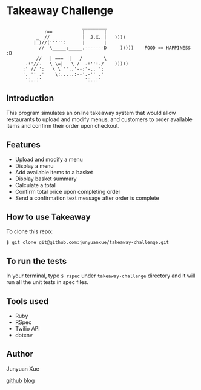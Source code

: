 Takeaway Challenge
==================
```
                            _________
              r==           |       |
           _  //            |  J.X. |   ))))
          |_)//(''''':      |       |
            //  \_____:_____.-------D     )))))    FOOD == HAPPINESS :D
           //   | ===  |   /        \
       .:'//.   \ \=|   \ /  .:'':./    )))))
      :' // ':   \ \ ''..'--:'-.. ':
      '. '' .'    \:.....:--'.-'' .'
       ':..:'                ':..:'

 ```

Introduction
-------------
This program simulates an online takeaway system that would allow restaurants to upload and modify menus, and customers to order available items and confirm their order upon checkout.

Features
-------------
* Upload and modify a menu
* Display a menu
* Add available items to a basket
* Display basket summary
* Calculate a total
* Confirm total price upon completing order
* Send a confirmation text message after order is complete

How to use Takeaway
--------------------
To clone this repo:
```
$ git clone git@github.com:junyuanxue/takeaway-challenge.git
```

To run the tests
-----------------
In your terminal, type `$ rspec` under `takeaway-challenge` directory and it will run all the unit tests in spec files.

Tools used
-------------
* Ruby
* RSpec
* Twilio API
* dotenv

Author
-------
 Junyuan Xue

 [github](https://github.com/junyuanxue)  [blog](https://spinningcodes.wordpress.com/)
